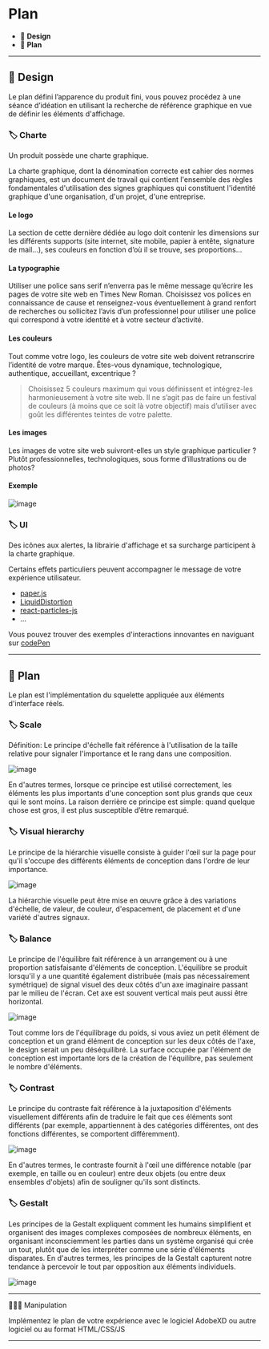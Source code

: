 # Plan

* 🔖 **Design**
* 🔖 **Plan**

___

## 📑 Design

Le plan défini l’apparence du produit fini, vous pouvez procédez à une séance d’idéation en utilisant la recherche de référence graphique en vue de définir les éléments d'affichage.

### 🏷️ **Charte**

Un produit possède une charte graphique.

La charte graphique, dont la dénomination correcte est cahier des normes graphiques, est un document de travail qui contient l'ensemble des règles fondamentales d'utilisation des signes graphiques qui constituent l'identité graphique d'une organisation, d'un projet, d'une entreprise.

#### **Le logo**

La section de cette dernière dédiée au logo doit contenir les dimensions sur les différents supports (site internet, site mobile, papier à entête, signature de mail…), ses couleurs en fonction d’où il se trouve, ses proportions…

#### **La typographie**

Utiliser une police sans serif n’enverra pas le même message qu’écrire les pages de votre site web en Times New Roman. Choisissez vos polices en connaissance de cause et renseignez-vous éventuellement à grand renfort de recherches ou sollicitez l’avis d’un professionnel pour utiliser une police qui correspond à votre identité et à votre secteur d’activité.

#### **Les couleurs**

Tout comme votre logo, les couleurs de votre site web doivent retranscrire l’identité de votre marque. Êtes-vous dynamique, technologique, authentique, accueillant, excentrique ?

>Choisissez 5 couleurs maximum qui vous définissent et intégrez-les harmonieusement à votre site web. Il ne s’agit pas de faire un festival de couleurs (à moins que ce soit là votre objectif) mais d’utiliser avec goût les différentes teintes de votre palette.

#### **Les images**

Les images de votre site web suivront-elles un style graphique particulier ? Plutôt professionnelles, technologiques, sous forme d’illustrations ou de photos?

#### **Exemple**

![image](https://raw.githubusercontent.com/seeren-training/UI-UX/master/wiki/resources/charte.jpg)

### 🏷️ **UI**

Des icônes aux alertes, la librairie d'affichage et sa surcharge participent à la charte graphique.

Certains effets particuliers peuvent accompagner le message de votre expérience utilisateur.

* [paper.js](http://paperjs.org/examples/chain/)
* [LiquidDistortion](https://tympanus.net/Development/LiquidDistortion/)
* [react-particles-js](https://rpj.bembi.org/#mask)
* ...

Vous pouvez trouver des exemples d'interactions innovantes en naviguant sur [codePen](https://codepen.io/)

___

## 📑 Plan

Le plan est l'implémentation du squelette appliquée aux éléments d'interface réels.

### 🏷️ **Scale**

Définition: Le principe d'échelle fait référence à l'utilisation de la taille relative pour signaler l'importance et le rang dans une composition.

![image](https://raw.githubusercontent.com/seeren-training/UI-UX/master/wiki/resources/scale.jpg)

En d'autres termes, lorsque ce principe est utilisé correctement, les éléments les plus importants d'une conception sont plus grands que ceux qui le sont moins. La raison derrière ce principe est simple: quand quelque chose est gros, il est plus susceptible d’être remarqué.

### 🏷️ **Visual hierarchy**

Le principe de la hiérarchie visuelle consiste à guider l'œil sur la page pour qu'il s'occupe des différents éléments de conception dans l'ordre de leur importance.

![image](https://raw.githubusercontent.com/seeren-training/UI-UX/master/wiki/resources/visual.png)

La hiérarchie visuelle peut être mise en œuvre grâce à des variations d'échelle, de valeur, de couleur, d'espacement, de placement et d'une variété d'autres signaux.

### 🏷️ **Balance**

Le principe de l'équilibre fait référence à un arrangement ou à une proportion satisfaisante d'éléments de conception. L'équilibre se produit lorsqu'il y a une quantité également distribuée (mais pas nécessairement symétrique) de signal visuel des deux côtés d'un axe imaginaire passant par le milieu de l'écran. Cet axe est souvent vertical mais peut aussi être horizontal.

![image](https://raw.githubusercontent.com/seeren-training/UI-UX/master/wiki/resources/balance.png)

Tout comme lors de l'équilibrage du poids, si vous aviez un petit élément de conception et un grand élément de conception sur les deux côtés de l'axe, le design serait un peu déséquilibré. La surface occupée par l'élément de conception est importante lors de la création de l'équilibre, pas seulement le nombre d'éléments.

### 🏷️ **Contrast**

Le principe du contraste fait référence à la juxtaposition d'éléments visuellement différents afin de traduire le fait que ces éléments sont différents (par exemple, appartiennent à des catégories différentes, ont des fonctions différentes, se comportent différemment).

![image](https://raw.githubusercontent.com/seeren-training/UI-UX/master/wiki/resources/contrast.png)

En d'autres termes, le contraste fournit à l'œil une différence notable (par exemple, en taille ou en couleur) entre deux objets (ou entre deux ensembles d'objets) afin de souligner qu'ils sont distincts.

### 🏷️ **Gestalt**

Les principes de la Gestalt expliquent comment les humains simplifient et organisent des images complexes composées de nombreux éléments, en organisant inconsciemment les parties dans un système organisé qui crée un tout, plutôt que de les interpréter comme une série d'éléments disparates. En d'autres termes, les principes de la Gestalt capturent notre tendance à percevoir le tout par opposition aux éléments individuels.

![image](https://raw.githubusercontent.com/seeren-training/UI-UX/master/wiki/resources/getsalt.png)

___

👨🏻‍💻 Manipulation

Implémentez le plan de votre expérience avec le logiciel AdobeXD ou autre logiciel ou au format HTML/CSS/JS

___

